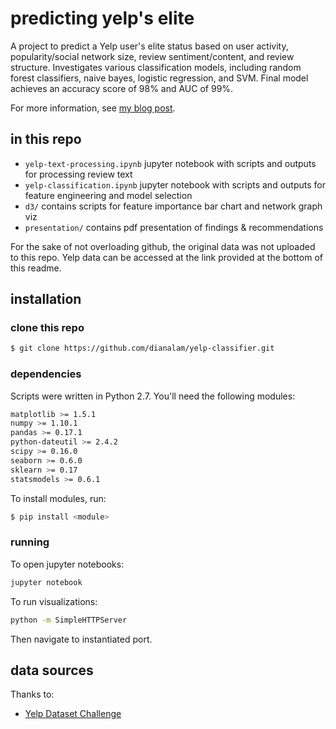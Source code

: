 # predicting yelp's elite 
A project to predict a Yelp user's elite status based on user activity, popularity/social network size, review sentiment/content, and review structure. Investigates various classification models, including random forest classifiers, naive bayes, logistic regression, and SVM. Final model achieves an accuracy score of 98% and AUC of 99%. 

For more information, see [my blog post](http://dianalam.github.io/2016/02/28/yelp-classification.html).

## in this repo
* `yelp-text-processing.ipynb` jupyter notebook with scripts and outputs for processing review text
* `yelp-classification.ipynb` jupyter notebook with scripts and outputs for feature engineering and model selection
* `d3/` contains scripts for feature importance bar chart and network graph viz
* `presentation/` contains pdf presentation of findings & recommendations

For the sake of not overloading github, the original data was not uploaded to this repo. Yelp data can be accessed at the link provided at the bottom of this readme.

## installation
### clone this repo  
```bash
$ git clone https://github.com/dianalam/yelp-classifier.git
```

### dependencies
Scripts were written in Python 2.7. You'll need the following modules: 
```bash
matplotlib >= 1.5.1  
numpy >= 1.10.1  
pandas >= 0.17.1  
python-dateutil >= 2.4.2
scipy >= 0.16.0
seaborn >= 0.6.0
sklearn >= 0.17
statsmodels >= 0.6.1
```

To install modules, run:  
```bash
$ pip install <module>
```

### running
To open jupyter notebooks:
```bash
jupyter notebook 
```

To run visualizations:
```bash
python -m SimpleHTTPServer
```
Then navigate to instantiated port. 

## data sources
Thanks to: 
* [Yelp Dataset Challenge](https://www.yelp.com/dataset_challenge)
